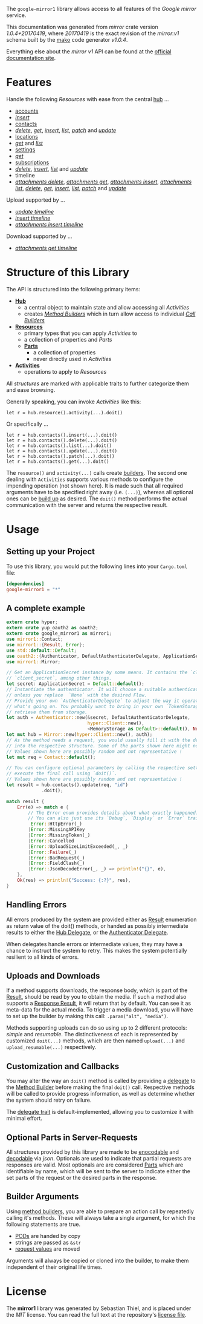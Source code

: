 <!---
DO NOT EDIT !
This file was generated automatically from 'src/mako/api/README.md.mako'
DO NOT EDIT !
-->
The `google-mirror1` library allows access to all features of the *Google mirror* service.

This documentation was generated from *mirror* crate version *1.0.4+20170419*, where *20170419* is the exact revision of the *mirror:v1* schema built by the [mako](http://www.makotemplates.org/) code generator *v1.0.4*.

Everything else about the *mirror* *v1* API can be found at the
[official documentation site](https://developers.google.com/glass).
# Features

Handle the following *Resources* with ease from the central [hub](https://docs.rs/google-mirror1/1.0.4+20170419/google_mirror1/struct.Mirror.html) ... 

* [accounts](https://docs.rs/google-mirror1/1.0.4+20170419/google_mirror1/struct.Account.html)
 * [*insert*](https://docs.rs/google-mirror1/1.0.4+20170419/google_mirror1/struct.AccountInsertCall.html)
* [contacts](https://docs.rs/google-mirror1/1.0.4+20170419/google_mirror1/struct.Contact.html)
 * [*delete*](https://docs.rs/google-mirror1/1.0.4+20170419/google_mirror1/struct.ContactDeleteCall.html), [*get*](https://docs.rs/google-mirror1/1.0.4+20170419/google_mirror1/struct.ContactGetCall.html), [*insert*](https://docs.rs/google-mirror1/1.0.4+20170419/google_mirror1/struct.ContactInsertCall.html), [*list*](https://docs.rs/google-mirror1/1.0.4+20170419/google_mirror1/struct.ContactListCall.html), [*patch*](https://docs.rs/google-mirror1/1.0.4+20170419/google_mirror1/struct.ContactPatchCall.html) and [*update*](https://docs.rs/google-mirror1/1.0.4+20170419/google_mirror1/struct.ContactUpdateCall.html)
* [locations](https://docs.rs/google-mirror1/1.0.4+20170419/google_mirror1/struct.Location.html)
 * [*get*](https://docs.rs/google-mirror1/1.0.4+20170419/google_mirror1/struct.LocationGetCall.html) and [*list*](https://docs.rs/google-mirror1/1.0.4+20170419/google_mirror1/struct.LocationListCall.html)
* [settings](https://docs.rs/google-mirror1/1.0.4+20170419/google_mirror1/struct.Setting.html)
 * [*get*](https://docs.rs/google-mirror1/1.0.4+20170419/google_mirror1/struct.SettingGetCall.html)
* [subscriptions](https://docs.rs/google-mirror1/1.0.4+20170419/google_mirror1/struct.Subscription.html)
 * [*delete*](https://docs.rs/google-mirror1/1.0.4+20170419/google_mirror1/struct.SubscriptionDeleteCall.html), [*insert*](https://docs.rs/google-mirror1/1.0.4+20170419/google_mirror1/struct.SubscriptionInsertCall.html), [*list*](https://docs.rs/google-mirror1/1.0.4+20170419/google_mirror1/struct.SubscriptionListCall.html) and [*update*](https://docs.rs/google-mirror1/1.0.4+20170419/google_mirror1/struct.SubscriptionUpdateCall.html)
* timeline
 * [*attachments delete*](https://docs.rs/google-mirror1/1.0.4+20170419/google_mirror1/struct.TimelineAttachmentDeleteCall.html), [*attachments get*](https://docs.rs/google-mirror1/1.0.4+20170419/google_mirror1/struct.TimelineAttachmentGetCall.html), [*attachments insert*](https://docs.rs/google-mirror1/1.0.4+20170419/google_mirror1/struct.TimelineAttachmentInsertCall.html), [*attachments list*](https://docs.rs/google-mirror1/1.0.4+20170419/google_mirror1/struct.TimelineAttachmentListCall.html), [*delete*](https://docs.rs/google-mirror1/1.0.4+20170419/google_mirror1/struct.TimelineDeleteCall.html), [*get*](https://docs.rs/google-mirror1/1.0.4+20170419/google_mirror1/struct.TimelineGetCall.html), [*insert*](https://docs.rs/google-mirror1/1.0.4+20170419/google_mirror1/struct.TimelineInsertCall.html), [*list*](https://docs.rs/google-mirror1/1.0.4+20170419/google_mirror1/struct.TimelineListCall.html), [*patch*](https://docs.rs/google-mirror1/1.0.4+20170419/google_mirror1/struct.TimelinePatchCall.html) and [*update*](https://docs.rs/google-mirror1/1.0.4+20170419/google_mirror1/struct.TimelineUpdateCall.html)


Upload supported by ...

* [*update timeline*](https://docs.rs/google-mirror1/1.0.4+20170419/google_mirror1/struct.TimelineUpdateCall.html)
* [*insert timeline*](https://docs.rs/google-mirror1/1.0.4+20170419/google_mirror1/struct.TimelineInsertCall.html)
* [*attachments insert timeline*](https://docs.rs/google-mirror1/1.0.4+20170419/google_mirror1/struct.TimelineAttachmentInsertCall.html)

Download supported by ...

* [*attachments get timeline*](https://docs.rs/google-mirror1/1.0.4+20170419/google_mirror1/struct.TimelineAttachmentGetCall.html)



# Structure of this Library

The API is structured into the following primary items:

* **[Hub](https://docs.rs/google-mirror1/1.0.4+20170419/google_mirror1/struct.Mirror.html)**
    * a central object to maintain state and allow accessing all *Activities*
    * creates [*Method Builders*](https://docs.rs/google-mirror1/1.0.4+20170419/google_mirror1/trait.MethodsBuilder.html) which in turn
      allow access to individual [*Call Builders*](https://docs.rs/google-mirror1/1.0.4+20170419/google_mirror1/trait.CallBuilder.html)
* **[Resources](https://docs.rs/google-mirror1/1.0.4+20170419/google_mirror1/trait.Resource.html)**
    * primary types that you can apply *Activities* to
    * a collection of properties and *Parts*
    * **[Parts](https://docs.rs/google-mirror1/1.0.4+20170419/google_mirror1/trait.Part.html)**
        * a collection of properties
        * never directly used in *Activities*
* **[Activities](https://docs.rs/google-mirror1/1.0.4+20170419/google_mirror1/trait.CallBuilder.html)**
    * operations to apply to *Resources*

All *structures* are marked with applicable traits to further categorize them and ease browsing.

Generally speaking, you can invoke *Activities* like this:

```Rust,ignore
let r = hub.resource().activity(...).doit()
```

Or specifically ...

```ignore
let r = hub.contacts().insert(...).doit()
let r = hub.contacts().delete(...).doit()
let r = hub.contacts().list(...).doit()
let r = hub.contacts().update(...).doit()
let r = hub.contacts().patch(...).doit()
let r = hub.contacts().get(...).doit()
```

The `resource()` and `activity(...)` calls create [builders][builder-pattern]. The second one dealing with `Activities` 
supports various methods to configure the impending operation (not shown here). It is made such that all required arguments have to be 
specified right away (i.e. `(...)`), whereas all optional ones can be [build up][builder-pattern] as desired.
The `doit()` method performs the actual communication with the server and returns the respective result.

# Usage

## Setting up your Project

To use this library, you would put the following lines into your `Cargo.toml` file:

```toml
[dependencies]
google-mirror1 = "*"
```

## A complete example

```Rust
extern crate hyper;
extern crate yup_oauth2 as oauth2;
extern crate google_mirror1 as mirror1;
use mirror1::Contact;
use mirror1::{Result, Error};
use std::default::Default;
use oauth2::{Authenticator, DefaultAuthenticatorDelegate, ApplicationSecret, MemoryStorage};
use mirror1::Mirror;

// Get an ApplicationSecret instance by some means. It contains the `client_id` and 
// `client_secret`, among other things.
let secret: ApplicationSecret = Default::default();
// Instantiate the authenticator. It will choose a suitable authentication flow for you, 
// unless you replace  `None` with the desired Flow.
// Provide your own `AuthenticatorDelegate` to adjust the way it operates and get feedback about 
// what's going on. You probably want to bring in your own `TokenStorage` to persist tokens and
// retrieve them from storage.
let auth = Authenticator::new(&secret, DefaultAuthenticatorDelegate,
                              hyper::Client::new(),
                              <MemoryStorage as Default>::default(), None);
let mut hub = Mirror::new(hyper::Client::new(), auth);
// As the method needs a request, you would usually fill it with the desired information
// into the respective structure. Some of the parts shown here might not be applicable !
// Values shown here are possibly random and not representative !
let mut req = Contact::default();

// You can configure optional parameters by calling the respective setters at will, and
// execute the final call using `doit()`.
// Values shown here are possibly random and not representative !
let result = hub.contacts().update(req, "id")
             .doit();

match result {
    Err(e) => match e {
        // The Error enum provides details about what exactly happened.
        // You can also just use its `Debug`, `Display` or `Error` traits
         Error::HttpError(_)
        |Error::MissingAPIKey
        |Error::MissingToken(_)
        |Error::Cancelled
        |Error::UploadSizeLimitExceeded(_, _)
        |Error::Failure(_)
        |Error::BadRequest(_)
        |Error::FieldClash(_)
        |Error::JsonDecodeError(_, _) => println!("{}", e),
    },
    Ok(res) => println!("Success: {:?}", res),
}

```
## Handling Errors

All errors produced by the system are provided either as [Result](https://docs.rs/google-mirror1/1.0.4+20170419/google_mirror1/enum.Result.html) enumeration as return value of 
the doit() methods, or handed as possibly intermediate results to either the 
[Hub Delegate](https://docs.rs/google-mirror1/1.0.4+20170419/google_mirror1/trait.Delegate.html), or the [Authenticator Delegate](https://docs.rs/yup-oauth2/*/yup_oauth2/trait.AuthenticatorDelegate.html).

When delegates handle errors or intermediate values, they may have a chance to instruct the system to retry. This 
makes the system potentially resilient to all kinds of errors.

## Uploads and Downloads
If a method supports downloads, the response body, which is part of the [Result](https://docs.rs/google-mirror1/1.0.4+20170419/google_mirror1/enum.Result.html), should be
read by you to obtain the media.
If such a method also supports a [Response Result](https://docs.rs/google-mirror1/1.0.4+20170419/google_mirror1/trait.ResponseResult.html), it will return that by default.
You can see it as meta-data for the actual media. To trigger a media download, you will have to set up the builder by making
this call: `.param("alt", "media")`.

Methods supporting uploads can do so using up to 2 different protocols: 
*simple* and *resumable*. The distinctiveness of each is represented by customized 
`doit(...)` methods, which are then named `upload(...)` and `upload_resumable(...)` respectively.

## Customization and Callbacks

You may alter the way an `doit()` method is called by providing a [delegate](https://docs.rs/google-mirror1/1.0.4+20170419/google_mirror1/trait.Delegate.html) to the 
[Method Builder](https://docs.rs/google-mirror1/1.0.4+20170419/google_mirror1/trait.CallBuilder.html) before making the final `doit()` call. 
Respective methods will be called to provide progress information, as well as determine whether the system should 
retry on failure.

The [delegate trait](https://docs.rs/google-mirror1/1.0.4+20170419/google_mirror1/trait.Delegate.html) is default-implemented, allowing you to customize it with minimal effort.

## Optional Parts in Server-Requests

All structures provided by this library are made to be [enocodable](https://docs.rs/google-mirror1/1.0.4+20170419/google_mirror1/trait.RequestValue.html) and 
[decodable](https://docs.rs/google-mirror1/1.0.4+20170419/google_mirror1/trait.ResponseResult.html) via *json*. Optionals are used to indicate that partial requests are responses 
are valid.
Most optionals are are considered [Parts](https://docs.rs/google-mirror1/1.0.4+20170419/google_mirror1/trait.Part.html) which are identifiable by name, which will be sent to 
the server to indicate either the set parts of the request or the desired parts in the response.

## Builder Arguments

Using [method builders](https://docs.rs/google-mirror1/1.0.4+20170419/google_mirror1/trait.CallBuilder.html), you are able to prepare an action call by repeatedly calling it's methods.
These will always take a single argument, for which the following statements are true.

* [PODs][wiki-pod] are handed by copy
* strings are passed as `&str`
* [request values](https://docs.rs/google-mirror1/1.0.4+20170419/google_mirror1/trait.RequestValue.html) are moved

Arguments will always be copied or cloned into the builder, to make them independent of their original life times.

[wiki-pod]: http://en.wikipedia.org/wiki/Plain_old_data_structure
[builder-pattern]: http://en.wikipedia.org/wiki/Builder_pattern
[google-go-api]: https://github.com/google/google-api-go-client

# License
The **mirror1** library was generated by Sebastian Thiel, and is placed 
under the *MIT* license.
You can read the full text at the repository's [license file][repo-license].

[repo-license]: https://github.com/Byron/google-apis-rsblob/master/LICENSE.md
